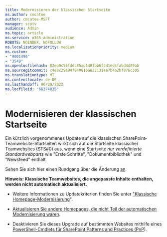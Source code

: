 ```yaml
---
title: Modernisieren der klassischen Startseite
ms.author: cmcatee
author: cmcatee-MSFT
manager: scotv
audience: Admin
ms.topic: article
ms.service: o365-administration
ROBOTS: NOINDEX, NOFOLLOW
ms.localizationpriority: medium
ms.custom:
- "9001496"
- "3549"
ms.openlocfilehash: 82ea0c55fddc85ad148fbb6f2d1ed4fabd4d89ab
ms.sourcegitcommit: c4e8c29a94f840816a023131ea7b4a2bf876c305
ms.translationtype: MT
ms.contentlocale: de-DE
ms.lasthandoff: 06/29/2022
ms.locfileid: "66374835"
---
```

# <a name="modernize-the-classic-home-page"></a>Modernisieren der klassischen Startseite

Ein kürzlich vorgenommenes Update auf die klassischen SharePoint-Teamwebsite-Startseiten wirkt sich auf die Startseite klassischer Teamwebsites (STS#0) aus, wenn eine Startseite *nur vordefinierte Standardwebparts* wie "Erste Schritte", "Dokumentbibliothek" und "Newsfeed" enthält.

Sehen Sie sich hier einen Rundgang über die Änderung [an](https://docs.microsoft.com/sharepoint/sharepointonline/media/homepage-upgrade-gif.gif). 

**Hinweis: Klassische Teamwebsites, die angepasste Inhalte enthalten, werden nicht automatisch aktualisiert.**

* Weitere Informationen zu Updatekriterien finden Sie unter ["Klassische Homepage-Modernisierung](https://docs.microsoft.com/sharepoint/disable-auto-modernization-classic-home-pages#why-update-classic-team-site-home-pages-to-modern)".

* [Aktualisieren Sie andere Homepages, die nicht Teil der automatischen Modernisierung waren](https://docs.microsoft.com/sharepoint/dev/transform/modernize-userinterface-site-pages).

* Deaktivieren Sie dieses Upgrade auf bestimmten Websites mithilfe eines [PowerShell-Cmdlets für SharePoint Patterns and Practices (PnP](https://docs.microsoft.com/powershell/sharepoint/sharepoint-pnp/sharepoint-pnp-cmdlets)).
